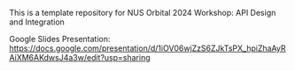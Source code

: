 This is a template repository for NUS Orbital 2024 Workshop: API Design and Integration

Google Slides Presentation: https://docs.google.com/presentation/d/1iOV06wjZzS6ZJkTsPX_hpiZhaAyRAiXM6AKdwsJ4a3w/edit?usp=sharing
